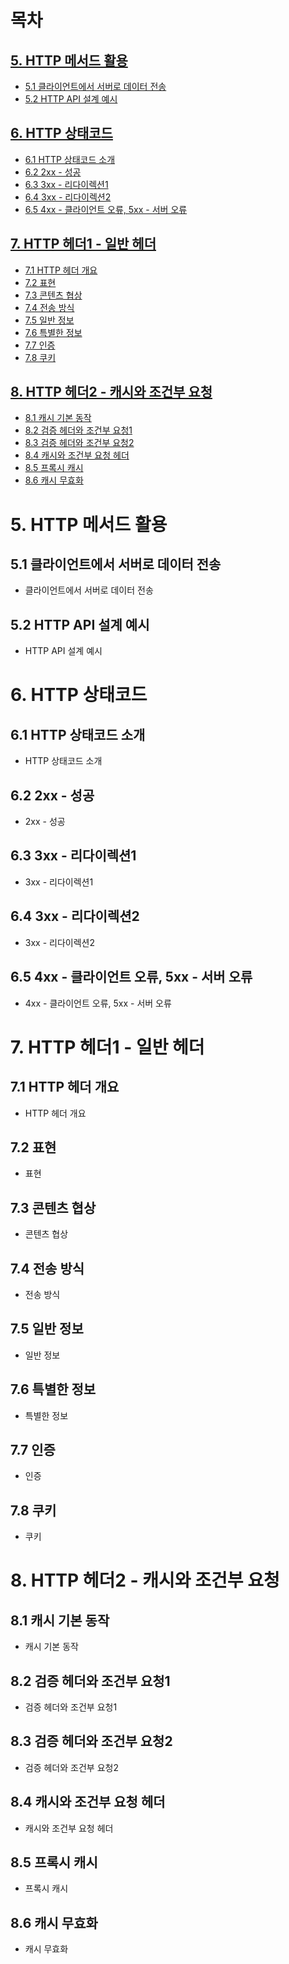 # 목차

## [5. HTTP 메서드 활용](#5-http-메서드-활용)

- [5.1 클라이언트에서 서버로 데이터 전송](#51-클라이언트에서-서버로-데이터-전송)
- [5.2 HTTP API 설계 예시](#52-http-api-설계-예시)

## [6. HTTP 상태코드](#6-http-상태코드)

- [6.1 HTTP 상태코드 소개](#61-http-상태코드-소개)
- [6.2 2xx - 성공](#62-2xx---성공)
- [6.3 3xx - 리다이렉션1](#63-3xx---리다이렉션1)
- [6.4 3xx - 리다이렉션2](#64-3xx---리다이렉션2)
- [6.5 4xx - 클라이언트 오류, 5xx - 서버 오류](#65-4xx---클라이언트-오류-5xx---서버-오류)

## [7. HTTP 헤더1 - 일반 헤더](#7-http-헤더1---일반-헤더)

- [7.1 HTTP 헤더 개요](#71-http-헤더-개요)
- [7.2 표현](#72-표현)
- [7.3 콘텐츠 협상](#73-콘텐츠-협상)
- [7.4 전송 방식](#74-전송-방식)
- [7.5 일반 정보](#75-일반-정보)
- [7.6 특별한 정보](#76-특별한-정보)
- [7.7 인증](#77-인증)
- [7.8 쿠키](#78-쿠키)

## [8. HTTP 헤더2 - 캐시와 조건부 요청](#8-http-헤더2---캐시와-조건부-요청)

- [8.1 캐시 기본 동작](#81-캐시-기본-동작)
- [8.2 검증 헤더와 조건부 요청1](#82-검증-헤더와-조건부-요청1)
- [8.3 검증 헤더와 조건부 요청2](#83-검증-헤더와-조건부-요청2)
- [8.4 캐시와 조건부 요청 헤더](#84-캐시와-조건부-요청-헤더)
- [8.5 프록시 캐시](#85-프록시-캐시)
- [8.6 캐시 무효화](#86-캐시-무효화)

# 5. HTTP 메서드 활용

## 5.1 클라이언트에서 서버로 데이터 전송

- 클라이언트에서 서버로 데이터 전송

## 5.2 HTTP API 설계 예시

- HTTP API 설계 예시

# 6. HTTP 상태코드

## 6.1 HTTP 상태코드 소개

- HTTP 상태코드 소개

## 6.2 2xx - 성공

- 2xx - 성공

## 6.3 3xx - 리다이렉션1

- 3xx - 리다이렉션1

## 6.4 3xx - 리다이렉션2

- 3xx - 리다이렉션2

## 6.5 4xx - 클라이언트 오류, 5xx - 서버 오류

- 4xx - 클라이언트 오류, 5xx - 서버 오류

# 7. HTTP 헤더1 - 일반 헤더

## 7.1 HTTP 헤더 개요

- HTTP 헤더 개요

## 7.2 표현

- 표현

## 7.3 콘텐츠 협상

- 콘텐츠 협상

## 7.4 전송 방식

- 전송 방식

## 7.5 일반 정보

- 일반 정보

## 7.6 특별한 정보

- 특별한 정보

## 7.7 인증

- 인증

## 7.8 쿠키

- 쿠키

# 8. HTTP 헤더2 - 캐시와 조건부 요청

## 8.1 캐시 기본 동작

- 캐시 기본 동작

## 8.2 검증 헤더와 조건부 요청1

- 검증 헤더와 조건부 요청1

## 8.3 검증 헤더와 조건부 요청2

- 검증 헤더와 조건부 요청2

## 8.4 캐시와 조건부 요청 헤더

- 캐시와 조건부 요청 헤더

## 8.5 프록시 캐시

- 프록시 캐시

## 8.6 캐시 무효화

- 캐시 무효화
